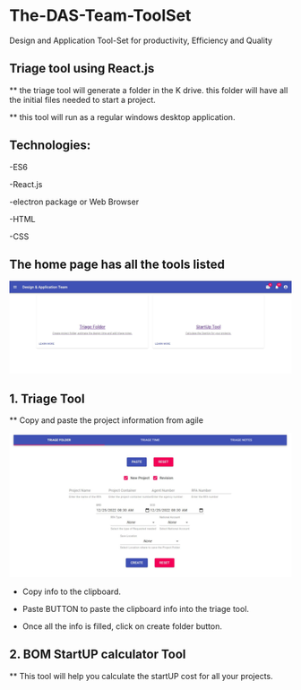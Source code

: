# The-DAS-Team-ToolSet
Design and Application Tool-Set for productivity, Efficiency and Quality

## Triage tool using React.js

** the triage tool will generate a folder in the K drive. this folder will have all the initial files needed to start a project. 

** this tool will run as a regular windows desktop application. 

## Technologies:

-ES6

-React.js

-electron package or Web Browser

-HTML

-CSS

##  The home page has all the tools listed

![Tool Home Page](https://github.com/rogercerpa/The-DAS-Team-ToolSet/blob/master/das-tools/src/assets/images/homePage.JPG)

## 1. Triage Tool

** Copy and paste the project information from agile

![TriageTool](https://github.com/rogercerpa/The-DAS-Team-ToolSet/blob/master/das-tools/src/assets/images/TriageTool.JPG)

- Copy info to the clipboard. 

- Paste BUTTON to paste the clipboard info into the triage tool.  

- Once all the info is filled, click on create folder button. 

## 2. BOM StartUP calculator Tool

** This tool will help you calculate the startUP cost for all your projects. 
